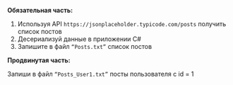 ﻿**Обязательная часть:**

1. Используя API `https://jsonplaceholder.typicode.com/posts` получить список постов
2. Десериализуй данные в приложении C#
3. Запишите в файл `“Posts.txt”` список постов

**Продвинутая часть:**

Запиши в файл `“Posts_User1.txt”` посты пользователя с id = 1
